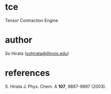 # tce
Tensor Contraction Engine

# author
So Hirata (sohirata@illinois.edu)

# references
S. Hirata
J. Phys. Chem. A <b>107</b>, 9887-9897 (2003).
